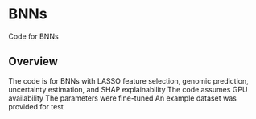 # BNNs
Code for BNNs
## Overview
The code is for BNNs with LASSO feature selection, genomic prediction, uncertainty estimation, and SHAP explainability
The code assumes GPU availability
The parameters were fine-tuned
An example dataset was provided for test

